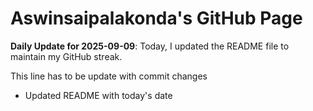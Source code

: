 # Aswinsaipalakonda's GitHub Page

**Daily Update for 2025-09-09**: Today, I updated the README file to maintain my GitHub streak.

This line has to be update with commit changes
 - Updated README with today's date 
